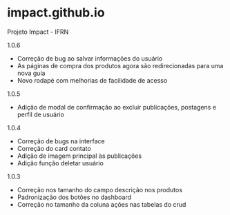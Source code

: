 # impact.github.io
Projeto Impact - IFRN

1.0.6

- Correção de bug ao salvar informações do usuário
- As páginas de compra dos produtos agora são redirecionadas para uma nova guia
- Novo rodapé com melhorias de facilidade de acesso

1.0.5

- Adição de modal de confirmação ao excluir publicações, postagens e perfil de usuário

1.0.4

- Correção de bugs na interface
- Correção do card contato
- Adição de imagem principal às publicações
- Adição função deletar usuário

1.0.3

- Correção nos tamanho do campo descrição nos produtos
- Padronização dos botões no dashboard
- Correção no tamanho da coluna ações nas tabelas do crud

